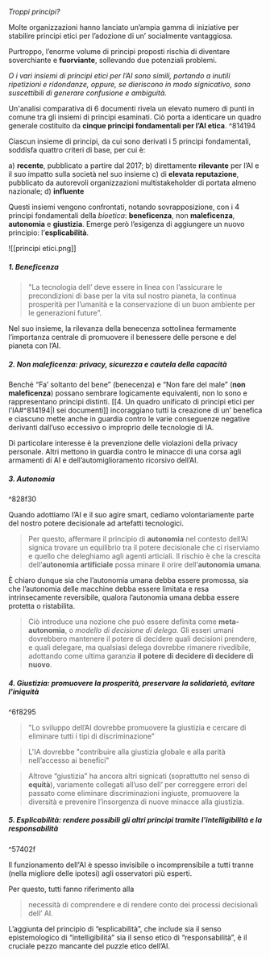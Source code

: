 
*Troppi principi?*

Molte organizzazioni hanno lanciato un’ampia gamma di iniziative per stabilire principi etici per l’adozione di un’ socialmente vantaggiosa.

Purtroppo, l’enorme volume di principi proposti rischia di diventare soverchiante e **fuorviante**, sollevando due potenziali problemi.

*O i vari insiemi di principi etici per l’AI sono simili, portando a inutili ripetizioni e ridondanze, oppure, se dieriscono in modo signicativo, sono suscettibili di generare confusione e ambiguità.*

Un'analisi comparativa di 6 documenti rivela un elevato numero di punti in comune tra gli insiemi di principi esaminati.
Ciò porta a identicare un quadro generale costituito da **cinque principi fondamentali per l’AI etica**. ^814194

Ciascun insieme di principi, da cui sono derivati i 5 principi fondamentali, soddisfa quattro criteri di base, per cui è:

a) **recente**, pubblicato a partire dal 2017;
b) direttamente **rilevante** per l’AI e il suo impatto sulla società nel suo insieme
c) di **elevata reputazione**, pubblicato da autorevoli organizzazioni multistakeholder di portata almeno nazionale;
d) **influente**

Questi insiemi vengono confrontati, notando sovrapposizione, con i 4 principi fondamentali della *bioetica*: **beneficenza**, non **maleficenza**, **autonomia** e **giustizia**.
Emerge però l’esigenza di aggiungere un nuovo principio: l’**esplicabilità**.

![[principi etici.png]]

##### 1. Beneficenza

> "La tecnologia dell’ deve essere in linea con l’assicurare le precondizioni di base per la vita sul nostro pianeta, la continua prosperità per l’umanità e la conservazione di un buon ambiente per le generazioni future”. 

Nel suo insieme, la rilevanza della benecenza sottolinea fermamente l’importanza centrale di promuovere il benessere delle persone e del pianeta con l’AI.

##### 2. Non maleficenza: privacy, sicurezza e cautela della capacità


Benché “Fa’ soltanto del bene” (benecenza) e “Non fare del male” (**non maleficenza**) possano sembrare logicamente equivalenti, non lo sono e rappresentano principi distinti.
[[4. Un quadro unificato di principi etici per l'IA#^814194|I sei documenti]] incoraggiano tutti la creazione di un’ benefica e ciascuno mette anche in guardia contro le varie conseguenze negative derivanti dall’uso eccessivo o improprio delle tecnologie di IA.

Di particolare interesse è la prevenzione delle violazioni della privacy personale.
Altri mettono in guardia contro le minacce di una corsa agli armamenti di AI e dell’automiglioramento ricorsivo dell’AI.

##### 3. Autonomia

^828f30

Quando adottiamo l’AI e il suo agire smart, cediamo volontariamente parte del nostro potere decisionale ad artefatti tecnologici. 

> Per questo, affermare il principio di **autonomia** nel contesto dell’AI signica trovare un equilibrio tra il potere decisionale che ci riserviamo e quello che deleghiamo agli agenti articiali. Il rischio è che la crescita dell’**autonomia artificiale** possa minare il orire dell’**autonomia umana**.

È chiaro dunque sia che l’autonomia umana debba essere promossa, sia che l’autonomia delle macchine debba essere limitata e resa intrinsecamente reversibile, qualora l’autonomia umana debba essere protetta o ristabilita.

> Ciò introduce una nozione che può essere definita come **meta-autonomia**, o *modello di decisione di delega*. 
> Gli esseri umani dovrebbero mantenere il potere di decidere quali decisioni prendere, e quali delegare, ma qualsiasi delega dovrebbe rimanere rivedibile, adottando come ultima garanzia **il potere di decidere di decidere di nuovo**.

##### 4. Giustizia: promuovere la prosperità, preservare la solidarietà, evitare l'iniquità

^6f8295

> "Lo sviluppo dell’AI dovrebbe promuovere la giustizia e cercare di eliminare tutti i tipi di discriminazione"

> L'IA dovrebbe "contribuire alla giustizia globale e alla parità nell’accesso ai benefici"

> Altrove “giustizia” ha ancora altri signicati (soprattutto nel senso di **equità**), variamente collegati all’uso dell’ per correggere errori del passato come eliminare discriminazioni ingiuste, promuovere la diversità e prevenire l’insorgenza di nuove minacce alla giustizia.

##### 5. Esplicabilità: rendere possibili gli altri principi tramite l'intelligibilità e la responsabilità

^57402f

Il funzionamento dell'AI è spesso invisibile o incomprensibile a tutti tranne (nella migliore delle ipotesi) agli osservatori più esperti.

Per questo, tutti fanno riferimento alla
> necessità di comprendere e di rendere conto dei processi decisionali dell’ AI.

L’aggiunta del principio di “esplicabilità”, che include sia il senso epistemologico di “intelligibilità” sia il senso etico di “responsabilità”, è il cruciale pezzo mancante del puzzle etico dell’AI.

